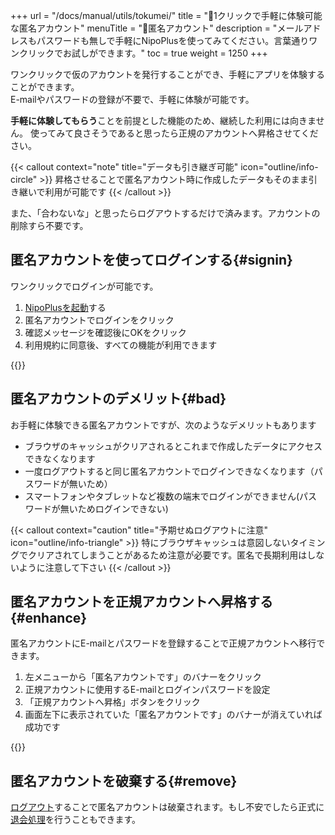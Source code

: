 +++
url = "/docs/manual/utils/tokumei/"
title = "👤1クリックで手軽に体験可能な匿名アカウント"
menuTitle = "👤匿名アカウント"
description = "メールアドレスもパスワードも無しで手軽にNipoPlusを使ってみてください。言葉通りワンクリックでお試しができます。"
toc = true
weight = 1250
+++

ワンクリックで仮のアカウントを発行することができ、手軽にアプリを体験することができます。  
E-mailやパスワードの登録が不要で、手軽に体験が可能です。

**手軽に体験してもらう**ことを前提とした機能のため、継続した利用には向きません。
使ってみて良さそうであると思ったら正規のアカウントへ昇格させてください。

{{< callout context="note" title="データも引き継ぎ可能" icon="outline/info-circle" >}}
昇格させることで匿名アカウント時に作成したデータもそのまま引き継いで利用が可能です
{{< /callout >}}

また、「合わないな」と思ったらログアウトするだけで済みます。アカウントの削除すら不要です。

## 匿名アカウントを使ってログインする{#signin}

ワンクリックでログインが可能です。

1. [NipoPlusを起動](https://nipoplus.sndbox.jp/)する
2. 匿名アカウントでログインをクリック
3. 確認メッセージを確認後にOKをクリック
4. 利用規約に同意後、すべての機能が利用できます

{{<icatch filename="img/signup-anonymous" msg="是非お気軽にお試しください" alice="ok">}}

## 匿名アカウントのデメリット{#bad}

お手軽に体験できる匿名アカウントですが、次のようなデメリットもあります

- ブラウザのキャッシュがクリアされるとこれまで作成したデータにアクセスできなくなります
- 一度ログアウトすると同じ匿名アカウントでログインできなくなります（パスワードが無いため）
- スマートフォンやタブレットなど複数の端末でログインができません(パスワードが無いためログインできない)

{{< callout context="caution" title="予期せぬログアウトに注意" icon="outline/info-triangle" >}}
特にブラウザキャッシュは意図しないタイミングでクリアされてしまうことがあるため注意が必要です。匿名で長期利用はしないように注意して下さい
{{< /callout >}}

## 匿名アカウントを正規アカウントへ昇格する{#enhance}

匿名アカウントにE-mailとパスワードを登録することで正規アカウントへ移行できます。

1. 左メニューから「匿名アカウントです」のバナーをクリック
1. 正規アカウントに使用するE-mailとログインパスワードを設定
1. 「正規アカウントへ昇格」ボタンをクリック
1. 画面左下に表示されていた「匿名アカウントです」のバナーが消えていれば成功です

{{<icatch filename="img/promotion-account" msg="正規アカウントへ昇格させるにはEmailとパスワードの設定が必要です" alice="shield">}}

## 匿名アカウントを破棄する{#remove}

[ログアウト](/reverse-lookup/account/signout/)することで匿名アカウントは破棄されます。もし不安でしたら正式に[退会処理](/docs/manual/utils/org/)を行うこともできます。
